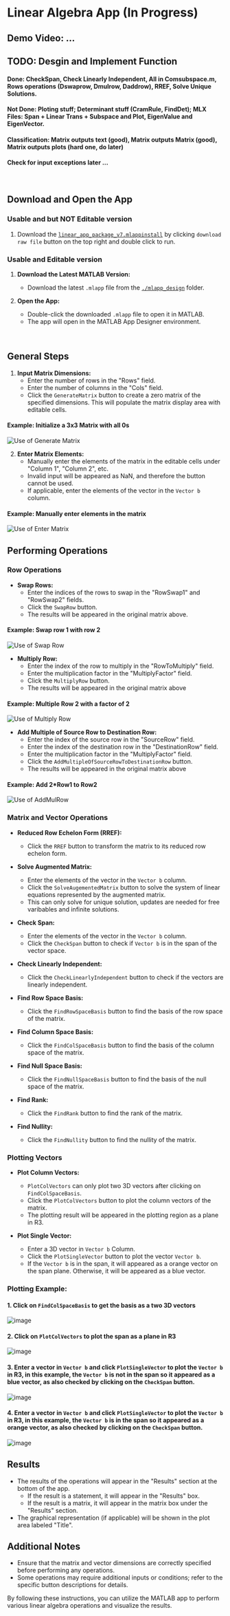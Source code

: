 # Linear Algebra App (In Progress)  

## Demo Video: ...


## TODO: Desgin and Implement Function
#### Done: CheckSpan, Check Linearly Independent, All in Comsubspace.m, Rows operations (Dswaprow, Dmulrow, Daddrow), RREF, Solve Unique Solutions.
#### Not Done: Ploting stuff; Determinant stuff (CramRule, FindDet); MLX Files: Span + Linear Trans + Subspace and Plot, EigenValue and EigenVector.
#### Classification: Matrix outputs text (good), Matrix outputs Matrix (good),  Matrix outputs plots (hard one, do later)
#### Check for input exceptions later ...

<br>

## Download and Open the App


### Usable and but NOT Editable version

1. Download the [`linear_app_package_v7.mlappinstall`](./linear_app_package_v7.mlappinstall) by clicking `download raw file` button on the top right and double click to run.

### Usable and Editable version

1. **Download the Latest MATLAB Version:**
   - Download the latest `.mlapp` file from the [`./mlapp_design`](./mlapp_design) folder.

2. **Open the App:**
   - Double-click the downloaded `.mlapp` file to open it in MATLAB.
   - The app will open in the MATLAB App Designer environment.

<br>

## General Steps

1. **Input Matrix Dimensions:**
   - Enter the number of rows in the "Rows" field.
   - Enter the number of columns in the "Cols" field.
   - Click the `GenerateMatrix` button to create a zero matrix of the specified dimensions. This will populate the matrix display area with editable cells.

#### Example: Initialize a 3x3 Matrix with all 0s
![Use of Generate Matrix](https://github.com/Ai4Math/MATLAB-GUI/assets/114793725/49c89786-0ee6-47c7-80ad-02d88e372bc3)


2. **Enter Matrix Elements:**
   - Manually enter the elements of the matrix in the editable cells under "Column 1", "Column 2", etc.
   - Invalid input will be appeared as NaN, and therefore the button cannot be used. 
   - If applicable, enter the elements of the vector in the `Vector b` column.

#### Example: Manually enter elements in the matrix
![Use of Enter Matrix](https://github.com/Ai4Math/MATLAB-GUI/assets/114793725/31208f28-3ed2-49dc-8665-ad0e2a8027dd)


## Performing Operations

### Row Operations
- **Swap Rows:**
  - Enter the indices of the rows to swap in the "RowSwap1" and "RowSwap2" fields.
  - Click the `SwapRow` button.
  - The results will be appeared in the original matrix above.

#### Example: Swap row 1 with row 2
![Use of Swap Row](https://github.com/Ai4Math/MATLAB-GUI/assets/114793725/d8479e98-8fa8-44fc-bd35-85c2d4d5e64b)


- **Multiply Row:**
  - Enter the index of the row to multiply in the "RowToMultiply" field.
  - Enter the multiplication factor in the "MultiplyFactor" field.
  - Click the `MultiplyRow` button.
  - The results will be appeared in the original matrix above
 
#### Example: Multiple Row 2 with a factor of 2
![Use of Multiply Row](https://github.com/Ai4Math/MATLAB-GUI/assets/114793725/944c95b1-7a1e-4637-bf65-f046cc4edc2e)

- **Add Multiple of Source Row to Destination Row:**
  - Enter the index of the source row in the "SourceRow" field.
  - Enter the index of the destination row in the "DestinationRow" field.
  - Enter the multiplication factor in the "MultiplyFactor" field.
  - Click the `AddMultipleOfSourceRowToDestinationRow` button.
  - The results will be appeared in the original matrix above

#### Example: Add 2*Row1 to Row2
![Use of AddMulRow](https://github.com/Ai4Math/MATLAB-GUI/assets/114793725/6ea36b11-fd12-4c2b-be1f-765b486a59ee)


### Matrix and Vector Operations
- **Reduced Row Echelon Form (RREF):**
  - Click the `RREF` button to transform the matrix to its reduced row echelon form.

- **Solve Augmented Matrix:**
  - Enter the elements of the vector in the `Vector b` column.
  - Click the `SolveAugementedMatrix` button to solve the system of linear equations represented by the augmented matrix.
  - This can only solve for unique solution, updates are needed for free varibables and infinite solutions. 

- **Check Span:**
  - Enter the elements of the vector in the `Vector b` column.
  - Click the `CheckSpan` button to check if `Vector b` is in the span of the vector space.

- **Check Linearly Independent:**
  - Click the `CheckLinearlyIndependent` button to check if the vectors are linearly independent.

- **Find Row Space Basis:**
  - Click the `FindRowSpaceBasis` button to find the basis of the row space of the matrix.

- **Find Column Space Basis:**
  - Click the `FindColSpaceBasis` button to find the basis of the column space of the matrix.

- **Find Null Space Basis:**
  - Click the `FindNullSpaceBasis` button to find the basis of the null space of the matrix.

- **Find Rank:**
  - Click the `FindRank` button to find the rank of the matrix.

- **Find Nullity:**
  - Click the `FindNullity` button to find the nullity of the matrix.

### Plotting Vectors
- **Plot Column Vectors:**
  - `PlotColVectors` can only plot two 3D vectors after clicking on `FindColSpaceBasis`.
  - Click the `PlotColVectors` button to plot the column vectors of the matrix.
  - The plotting result will be appeared in the plotting region as a plane in R3.

- **Plot Single Vector:**
  - Enter a 3D vector in `Vector b` Column.
  - Click the `PlotSingleVector` button to plot the vector `Vector b`.
  - If the `Vector b` is in the span, it will appeared as a orange vector on the span plane. Otherwise, it will be appeared as a blue vector.
 
### Plotting Example:

#### 1. Click on `FindColSpaceBasis` to get the basis as a two 3D vectors
![image](https://github.com/Ai4Math/MATLAB-GUI/assets/114793725/71b9de9b-c9cf-4ca5-972f-3493553c889b)

#### 2. Click on `PlotColVectors` to plot the span as a plane in R3
![image](https://github.com/Ai4Math/MATLAB-GUI/assets/114793725/ab7ce89a-b93a-410c-b88e-2709c39830b1)

#### 3. Enter a vector in `Vector b` and click `PlotSingleVector` to plot the `Vector b` in R3, in this example, the `Vector b` is not in the span so it appeared as a blue vector, as also checked by clicking on the `CheckSpan` button.
![image](https://github.com/Ai4Math/MATLAB-GUI/assets/114793725/0f63f33b-f116-4e04-a621-32d5af7f7f2f)

#### 4. Enter a vector in `Vector b` and click `PlotSingleVector` to plot the `Vector b` in R3, in this example, the `Vector b` is in the span so it appeared as a orange vector, as also checked by clicking on the `CheckSpan` button.
![image](https://github.com/Ai4Math/MATLAB-GUI/assets/114793725/eee4f653-97f4-406f-8857-96040a32ccae)

## Results
- The results of the operations will appear in the "Results" section at the bottom of the app.
  - If the result is a statement, it will appear in the "Results" box.
  - If the result is a matrix, it will appear in the matrix box under the "Results" section.
- The graphical representation (if applicable) will be shown in the plot area labeled "Title".

## Additional Notes
- Ensure that the matrix and vector dimensions are correctly specified before performing any operations.
- Some operations may require additional inputs or conditions; refer to the specific button descriptions for details.

By following these instructions, you can utilize the MATLAB app to perform various linear algebra operations and visualize the results.
